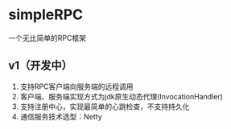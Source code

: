 # simpleRPC
一个无比简单的RPC框架

## v1（开发中）
1. 支持RPC客户端向服务端的远程调用
2. 客户端、服务端实现方式为jdk原生动态代理(InvocationHandler)
3. 支持注册中心，实现最简单的心跳检查，不支持持久化
4. 通信服务技术选型：Netty
